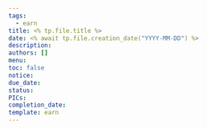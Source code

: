 ```yaml
---
tags:
  - earn
title: <% tp.file.title %>
date: <% await tp.file.creation_date("YYYY-MM-DD") %>
description: 
authors: []
menu: 
toc: false
notice: 
due_date: 
status: 
PICs: 
completion_date: 
template: earn
---
```

